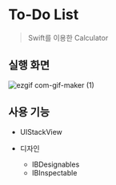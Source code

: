 # To-Do List
  >Swift를 이용한 Calculator
## 실행 화면
![ezgif com-gif-maker (1)](https://user-images.githubusercontent.com/54833831/144690337-32722911-2007-410c-86d4-a44b17511ab3.gif)

## 사용 기능
+ UIStackView
 
+ 디자인
  + IBDesignables 
  + IBInspectable

